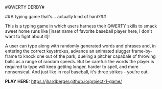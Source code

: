 #QWERTY DERBY#

##A typing game that's... actually kind of hard?##

This is a typing game in which users harness their QWERTY skills to smack sweet home runs like [inset name of favorite baseball player here, I don't want to fight about it]!

A user can type along with randomly generated words and phrases and, in entering the correct keystrokes, advance an animated slugger frame-by-frame to knock one out of the park, dueling a pitcher capabale of throwing balls as a range of random speeds. But be careful: the words the player is required to type will keep getitng longer, harder to spell, and more nonsensical. And just like in real baseball, it's three strikes - you're out.

**PLAY HERE:** https://jhardberger.github.io/project-1-game/